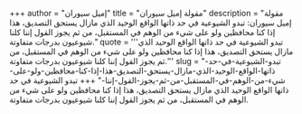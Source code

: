 +++
author = "إميل سيوران"
title = "مقولة إميل سيوران"
description = "مقولة إميل سيوران: تبدو الشيوعية في حد ذاتها الواقع الوحيد الذي مازال يستحق التصديق، هذا إذا كنا محافظين ولو على شيء من الوهم في المستقبل، من ثم يجوز القول إننا كلنا شيوعيون بدرجات متفاوتة."
quote = '''تبدو الشيوعية في حد ذاتها الواقع الوحيد الذي مازال يستحق التصديق، هذا إذا كنا محافظين ولو على شيء من الوهم في المستقبل، من ثم يجوز القول إننا كلنا شيوعيون بدرجات متفاوتة.''' 
slug = "تبدو-الشيوعية-في-حد-ذاتها-الواقع-الوحيد-الذي-مازال-يستحق-التصديق-هذا-إذا-كنا-محافظين-ولو-على-شيء-من-الوهم-في-المستقبل-من-ثم-يجوز-القول-إننا-"
+++
تبدو الشيوعية في حد ذاتها الواقع الوحيد الذي مازال يستحق التصديق، هذا إذا كنا محافظين ولو على شيء من الوهم في المستقبل، من ثم يجوز القول إننا كلنا شيوعيون بدرجات متفاوتة.
